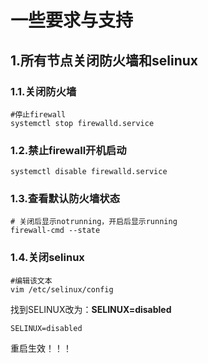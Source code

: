 一些要求与支持
================================================================================
## 1.所有节点关闭防火墙和selinux

### 1.1.关闭防火墙
```shell
#停止firewall
systemctl stop firewalld.service
```

### 1.2.禁止firewall开机启动
```shell
systemctl disable firewalld.service
```

### 1.3.查看默认防火墙状态
```shell
# 关闭后显示notrunning，开启后显示running
firewall-cmd --state
```

### 1.4.关闭selinux
```shell
#编辑该文本
vim /etc/selinux/config
```
找到SELINUX改为：**SELINUX=disabled**
```
SELINUX=disabled
```
重启生效！！！
